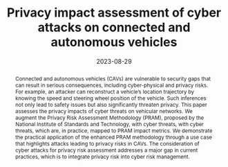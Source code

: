 ---
title: "Privacy impact assessment of cyber attacks on connected and autonomous vehicles"
abstract: "Connected and autonomous vehicles (CAVs) are vulnerable to security gaps that can result in serious consequences, including cyber-physical and privacy risks. For example, an attacker can reconstruct a vehicle’s location trajectory by knowing the speed and steering wheel position of the vehicle. Such inferences not only lead to safety issues but also significantly threaten privacy. This paper assesses the privacy impacts of cyber threats on vehicular networks. We augment the Privacy Risk Assessment Methodology (PRAM), proposed by the National Institute of Standards and Technology, with cyber threats, with cyber threats, which are, in practice, mapped to PRAM impact metrics. We demonstrate the practical application of the enhanced PRAM methodology through a use case that highlights attacks leading to privacy risks in CAVs. The consideration of cyber attacks for privacy risk assessment addresses a major gap in current practices, which is to integrate privacy risk into cyber risk management."
collection: publications
permalink: /publication/panda2023privacy
date: 2023-08-29
venue: 'Proceedings of the 18th International Conference on Availability, Reliability and Security (ARES 2023)'
paperurl: '/files/pdf/papers/panda2023privacy.pdf'
link: 'https://dl.acm.org/doi/abs/10.1145/3600160.3605073'
citation: 'Sakshyam Panda, Emmanouil Panaousis, George Loukas, Konstantinos Kentrotis (2023). 
	&quot;Privacy impact assessment of cyber attacks on connected and autonomous vehicles.&quot;
	<i>Proceedings of the 18th International Conference on Availability, Reliability and Security (ARES 2023).</i>.<br> 
	<span style="color:#2979ab;">(CORE2023 Ranking: B)</span>'
---